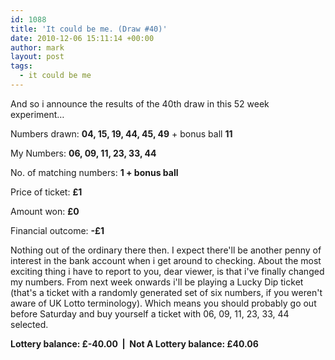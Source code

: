 ```yaml
---
id: 1088
title: 'It could be me. (Draw #40)'
date: 2010-12-06 15:11:14 +00:00
author: mark
layout: post
tags:
  - it could be me
---
```

And so i announce the results of the 40th draw in this 52 week experiment&#8230;

Numbers drawn: **04, 15, 19, 44, 45, 49** + bonus ball **11**

My Numbers: **06, 09, 11, 23, 33, 44**

No. of matching numbers: **1 + bonus ball**

Price of ticket: **£1**

Amount won: **£0**

Financial outcome: **-£1**

Nothing out of the ordinary there then. I expect there'll be another penny of interest in the bank account when i get around to checking. About the most exciting thing i have to report to you, dear viewer, is that i've finally changed my numbers. From next week onwards i'll be playing a Lucky Dip ticket (that's a ticket with a randomly generated set of six numbers, if you weren't aware of UK Lotto terminology). Which means you should probably go out before Saturday and buy yourself a ticket with 06, 09, 11, 23, 33, 44 selected.

**Lottery balance: £-40.00  |  Not A Lottery balance: £40.06**
